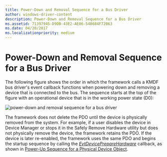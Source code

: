 ```yaml
---
title: Power-Down and Removal Sequence for a Bus Driver
author: windows-driver-content
description: Power-Down and Removal Sequence for a Bus Driver
ms.assetid: 71397945-D9DB-43E2-AE06-548684F72B63
ms.date: 04/20/2017
ms.localizationpriority: medium
---
```


# Power-Down and Removal Sequence for a Bus Driver


The following figure shows the order in which the framework calls a KMDF bus driver's event callback functions when powering down and removing a device that is connected to the bus. The sequence starts at the top of the figure with an operational device that is in the working power state (D0):

![power-down and removal sequence for a bus driver](images/pdo-powerdown.png)

The framework does not delete the PDO until the device is physically removed from the system. For example, if a user disables the device in Device Manager or stops it in the Safely Remove Hardware utility but does not physically remove the device, the framework retains the PDO. If the device is later re-enabled, the framework uses the same PDO and begins the startup sequence by calling the [*EvtDevicePrepareHardware*](https://msdn.microsoft.com/library/windows/hardware/ff540880) callback, as shown in [Power-Up Sequence for a Physical Device Object](power-up-sequence-for-a-bus-driver.md).

 

 





